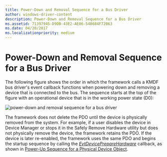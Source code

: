 ```yaml
---
title: Power-Down and Removal Sequence for a Bus Driver
author: windows-driver-content
description: Power-Down and Removal Sequence for a Bus Driver
ms.assetid: 71397945-D9DB-43E2-AE06-548684F72B63
ms.date: 04/20/2017
ms.localizationpriority: medium
---
```


# Power-Down and Removal Sequence for a Bus Driver


The following figure shows the order in which the framework calls a KMDF bus driver's event callback functions when powering down and removing a device that is connected to the bus. The sequence starts at the top of the figure with an operational device that is in the working power state (D0):

![power-down and removal sequence for a bus driver](images/pdo-powerdown.png)

The framework does not delete the PDO until the device is physically removed from the system. For example, if a user disables the device in Device Manager or stops it in the Safely Remove Hardware utility but does not physically remove the device, the framework retains the PDO. If the device is later re-enabled, the framework uses the same PDO and begins the startup sequence by calling the [*EvtDevicePrepareHardware*](https://msdn.microsoft.com/library/windows/hardware/ff540880) callback, as shown in [Power-Up Sequence for a Physical Device Object](power-up-sequence-for-a-bus-driver.md).

 

 





